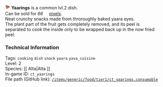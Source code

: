 ![ ](https://raw.githubusercontent.com/Ceterai/Enternia/main/items/generic/food/tier1/ct_yaarings.png) **Yaarings** is a common lvl.2 dish.  
Can be sold for *66* <img src="https://starbounder.org/mediawiki/images/2/21/Pixel.png" width="12" height="16"/> [pixels](https://starbounder.org/Pixel).  
Neat crunchy snacks made from throroughly baked yaara eyes.  
The plant part of the fruit gets completely removed, and its peel is separated to cook the inside only to be wrapped back up in the now fried peel.

### Technical Information

Tags: `cooking` `dish` `snack` `yaara` `yava_cuisine`  
Level: 2  
Species: [[ Alta|Alta ]]  
In-game ID: `ct_yaarings`  
File path (GitHub link): [`/items/generic/food/tier1/ct_yaarings.consumable`](https://github.com/Ceterai/Enternia/blob/main/items/generic/food/tier1/ct_yaarings.consumable)

